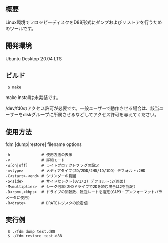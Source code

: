 ﻿## 概要
Linux環境でフロッピーディスクをD88形式にダンプおよびリストアを行うためのツールです。

## 開発環境
Ubuntu Desktop 20.04 LTS

## ビルド
     $ make

make installは未実装です。

/dev/fd0のアクセス許可が必要です。一般ユーザーで動作させる場合は、該当ユーザーをdiskグループに所属させるなどしてアクセス許可を与えてください。

## 使用方法
fdm [dump|restore] filename options

    -h              # 使用方法の表示
    -v              # 詳細モード
    -w[on|off]      # ライトプロテクトフラグの設定
    -m<type>        # メディアタイプ(2D/2DD/2HD/1D/1DD) デフォルト:2HD
    -C<start>-<end> # シリンダーの範囲
    -S<side>        # サイドセレクト(0/1/2) デフォルト:2(両面)
    -M<multiplier>  # シーク倍率(2HDドライブで2Dを読む場合は2を指定)
    -D<rpm>,<kbps>  # ドライブの回転数、転送レートを指定(GAP3・アンフォーマットパラメータに使用)
    -R<drate>       # DRATEレジスタの設定値

## 実行例
     $ ./fdm dump test.d88
     $ ./fdm restore test.d88